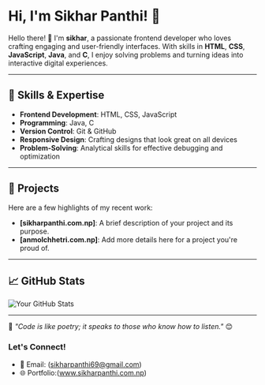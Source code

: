# Hi, I'm Sikhar Panthi! 👋


Hello there! 👋 I'm **sikhar**, a passionate frontend developer who loves crafting engaging and user-friendly interfaces. With skills in **HTML**, **CSS**, **JavaScript**, **Java**, and **C**, I enjoy solving problems and turning ideas into interactive digital experiences.

---

## 🌟 Skills & Expertise
- **Frontend Development**: HTML, CSS, JavaScript
- **Programming**: Java, C
- **Version Control**: Git & GitHub
- **Responsive Design**: Crafting designs that look great on all devices
- **Problem-Solving**: Analytical skills for effective debugging and optimization

---

## 🚀 Projects
Here are a few highlights of my recent work:
- **[sikharpanthi.com.np]**: A brief description of your project and its purpose.
- **[anmolchhetri.com.np]**: Add more details here for a project you're proud of.

---

## 📈 GitHub Stats
![Your GitHub Stats](https://github-readme-stats.vercel.app/api?username=your-github-username&show_icons=true&theme=radical)

---

🌱 _"Code is like poetry; it speaks to those who know how to listen."_ 😊


### Let's Connect!
- 📧 Email: (sikharpanthi69@gmail.com)
- 🌐 Portfolio:(www.sikharpanthi.com.np)
